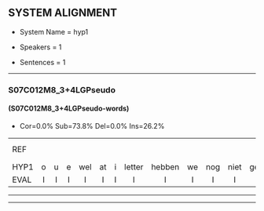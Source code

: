 
## SYSTEM ALIGNMENT

- System Name = hyp1

- Speakers = 1

- Sentences = 1

---

### S07C012M8_3+4LGPseudo

#### (S07C012M8_3+4LGPseudo-words)

- Cor=0.0%	Sub=73.8%	Del=0.0%	Ins=26.2%

|  |  |  |  |  |  |  |  |  |  |  |  |  |  |  |  |  |  |  |  |  |  |  |  |  |  |  |  |  |  |  |  |  |  |  |  |  |  |  |  |  |  |  |  |  |  |  |  |  |  |  |  |  |  |  |  |  |  |  |  |  |  |
|:--- |:---:|:---:|:---:|:---:|:---:|:---:|:---:|:---:|:---:|:---:|:---:|:---:|:---:|:---:|:---:|:---:|:---:|:---:|:---:|:---:|:---:|:---:|:---:|:---:|:---:|:---:|:---:|:---:|:---:|:---:|:---:|:---:|:---:|:---:|:---:|:---:|:---:|:---:|:---:|:---:|:---:|:---:|:---:|:---:|:---:|:---:|:---:|:---:|:---:|:---:|:---:|:---:|:---:|:---:|:---:|:---:|:---:|:---:|:---:|:---:|:---:|
| REF |  |  |  |  |  |  |  |  |  |  |  |  |  |  |  |  | ometuif | toejietsen | oonwijlen | jattesiet | nurudien | deuveltek | juitonie | gevijdel*(gevaarlijk) | sidowaan | *(fraai) | *(kat) | wachteniek | verpierik*(privaat) | nappegreeuw | mantaroen*(makkelijk) | schielendaspen | crobeklunker | kabbestepen | verwarig | ooiebiekje | * | fandelig | jalekrewen | smoralij | zeekvlachine | * | * | * | toineetlijgen | * | * | * | ondermind | choporatie | zennebral | ijraspangen | blottenduuf*(totaal) | girdofhaalder | tobbermoeit | * | havedil | verbrakkertje | gerauwejaak | hapeneren | *s |
| HYP1 | o | u | e | wel | at | i | letter | hebben | we | nog | niet | geleerd | mee | mahelski | uitspreken | of | eishoe | das | goed | uh | uh | gevaarlijk | sparton | f | at | horik | evat | is | e | naat | scheldaspen | gopen | kastopen | vrouweg | oti | vandelg | jl | ons | we | ik | vandaag | om | bek | mie | kal | loogstaat | ndi | sho | sonn | we | zijn | totaal | gball | amot | sip | an | ko | acres | a | at | apul |
| EVAL | I | I | I | I | I | I | I | I | I | I | I | I | I | I | I | I | S | S | S | S | S | S | S | S | S | S | S | S | S | S | S | S | S | S | S | S | S | S | S | S | S | S | S | S | S | S | S | S | S | S | S | S | S | S | S | S | S | S | S | S | S |
---

---
